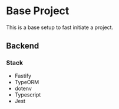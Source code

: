 # Base Project

This is a base setup to fast initiate a project.

## Backend

### Stack

- Fastify
- TypeORM
- dotenv
- Typescript
- Jest
